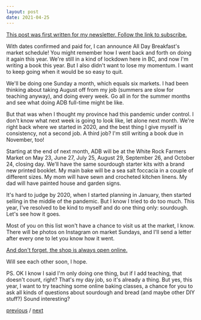 ```yaml
---
layout: post
date: 2021-04-25
---
```


[This post was first written for my newsletter. Follow the link to subscribe.](https://tinyletter.com/jessdriscoll)

With dates confirmed and paid for, I can announce All Day Breakfast's market schedule! You might remember how I went back and forth on doing it again this year. We're still in a kind of lockdown here in BC, and now I'm writing a book this year. But I also didn't want to lose my momentum. I want to keep going when it would be so easy to quit. 

We'll be doing one Sunday a month, which equals six markets. I had been thinking about taking August off from my job (summers are slow for teaching anyway), and doing every week. Go all in for the summer months and see what doing ADB full-time might be like. 

But that was when I thought my province had this pandemic under control. I don't know what next week is going to look like, let alone next month. We're right back where we started in 2020, and the best thing I give myself is consistency, not a second job. A third job? I'm still writing a book due in November, too!

Starting at the end of next month, ADB will be at the White Rock Farmers Market on May 23, June 27, July 25, August 29, September 26, and October 24, closing day. We'll have the same sourdough starter kits with a brand new printed booklet. My main bake will be a sea salt foccacia in a couple of different sizes. My mom will have sewn and crocheted kitchen linens. My dad will have painted house and garden signs. 

It's hard to judge by 2020, when I started planning in January, then started selling in the middle of the pandemic. But I know I tried to do too much. This year, I've resolved to be kind to myself and do one thing only: sourdough. Let's see how it goes.

Most of you on this list won't have a chance to visit us at the market, I know. There will be photos on Instagram on market Sundays, and I'll send a letter after every one to let you know how it went. 

[And don't forget, the shop is always open online.](https://www.alldaybreakfast.org/)

Will see each other soon, I hope. 

PS. OK I know I said I'm only doing one thing, but if I add teaching, that doesn't count, right? That's my day job, so it's already a thing. But yes, this year, I want to try teaching some online baking classes, a chance for you to ask all kinds of questions about sourdough and bread (and maybe other DIY stuff?) Sound interesting?

<a href="{{page.previous.url}}">previous</a> / <a href="{{page.next.url}}">next</a>
